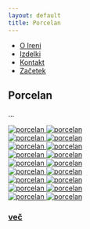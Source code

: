 ```yaml
---
layout: default
title: Porcelan
---
```

<div class="container-fluid">
        <nav class="col-xs-12 col-sm-12 col-md-6 pull-right">
            <ul class="row">
                <li class="col-xs-6 col-sm-4 col-md-3 top"><a href="{{ site.baseurl }}{{ post.url }}/si/o-ireni">O Ireni</a></li>
                <li class="col-xs-6 col-sm-4 col-md-3 top"><a href="{{ site.baseurl }}{{ post.url }}/si/izdelki">Izdelki</a></li>
                <li class="col-xs-6 col-sm-4 col-md-3 top"><a href="{{ site.baseurl }}{{ post.url }}/si/kontakt">Kontakt</a></li>
                <li class="col-xs-6 col-sm-4 col-md-3 top"><a href="{{ site.baseurl }}{{ post.url }}/si/">Začetek</a></li>
            </ul>
        </nav>  
    </div>
<div class="cover-o-ireni">
      <h2 class="naslov">Porcelan</h2>
        <div class="opis">
           <p class="tekst text-center">
            ...
            </p>
        </div>
        <div class="row">
            <div class="col-md-2 col-sm-3 col-xs-4">
                <a href="#img9">
                   <img src="{{ site.baseurl }}{{ post.url }}/assets/images/porcelan/DSC_7374-s.jpg" alt="porcelan"/>
                </a>
                 <a href="#_" class="lightbox zoom" id="img9">
                   <img src="{{ site.baseurl }}{{ post.url }}/assets/images/porcelan/DSC_7374-s.jpg" alt="porcelan"/>
                </a>
            </div>
            <div class="col-md-2 col-sm-3 col-xs-4">
                <a href="#img10">
                    <img src="{{ site.baseurl }}{{ post.url }}/assets/images/porcelan/DSC_7379-s.jpg" alt="porcelan"/>
                </a>
                <a href="#_" class="lightbox zoom" id="img10">
                    <img src="{{ site.baseurl }}{{ post.url }}/assets/images/porcelan/DSC_7379-s.jpg" alt="porcelan"/>
                </a>
            </div>
            <div class="col-md-2 col-sm-3 col-xs-4">
                <a href="#img11">
                    <img src="{{ site.baseurl }}{{ post.url }}/assets/images/porcelan/DSC_7381-s.jpg" alt="porcelan"/>
                </a>
                <a href="#_" class="lightbox zoom" id="img11">
                    <img src="{{ site.baseurl }}{{ post.url }}/assets/images/porcelan/DSC_7381-s.jpg" alt="porcelan"/>
                </a>
            </div>
            <div class="col-md-2 col-sm-3 col-xs-4">
                <a href="#img12">
                    <img src="{{ site.baseurl }}{{ post.url }}/assets/images/porcelan/DSC_7390-s.jpg" alt="porcelan"/>
                </a>
                <a href="#_" class="lightbox zoom" id="img12">
                    <img src="{{ site.baseurl }}{{ post.url }}/assets/images/porcelan/DSC_7390-s.jpg" alt="porcelan"/>
                </a>
            </div>
            <div class="col-md-2 col-sm-3 col-xs-4">
                <a href="#img13">
                    <img src="{{ site.baseurl }}{{ post.url }}/assets/images/porcelan/DSC_7392-s.jpg" alt="porcelan"/>
                </a>
                <a href="#_" class="lightbox zoom" id="img13">
                    <img src="{{ site.baseurl }}{{ post.url }}/assets/images/porcelan/DSC_7392-s.jpg" alt="porcelan"/>
                </a>
            </div>
            <div class="col-md-2 col-sm-3 col-xs-4">
                <a href="#img14">
                    <img src="{{ site.baseurl }}{{ post.url }}/assets/images/porcelan/DSC_7401-s.jpg" alt="porcelan"/>
                </a>
                <a href="#_" class="lightbox zoom" id="img14">
                    <img src="{{ site.baseurl }}{{ post.url }}/assets/images/porcelan/DSC_7401-s.jpg" alt="porcelan"/>
                </a>
            </div>
            <div class="col-md-2 col-sm-3 col-xs-4">
                <a href="#img15">
                    <img src="{{ site.baseurl }}{{ post.url }}/assets/images/porcelan/DSC_7407-s.jpg" alt="porcelan"/>
                </a>
                <a href="#_" class="lightbox zoom" id="img15">
                    <img src="{{ site.baseurl }}{{ post.url }}/assets/images/porcelan/DSC_7407-s.jpg" alt="porcelan"/>
                </a>
            </div>
            <div class="col-md-2 col-sm-3 col-xs-4">
                <a href="#img16">
                    <img src="{{ site.baseurl }}{{ post.url }}/assets/images/porcelan/DSC_7409-s.jpg" alt="porcelan"/>
                </a>
                <a href="#_" class="lightbox zoom" id="img16">
                    <img src="{{ site.baseurl }}{{ post.url }}/assets/images/porcelan/DSC_7409-s.jpg" alt="porcelan"/>
                </a>
            </div>
            <div class="col-md-2 col-sm-3 col-xs-4">
                <a href="#img17">
                    <img src="{{ site.baseurl }}{{ post.url }}/assets/images/porcelan/DSC_7418-s.jpg" alt="porcelan"/>
                </a>
                <a href="#_" class="lightbox zoom" id="img17">
                    <img src="{{ site.baseurl }}{{ post.url }}/assets/images/porcelan/DSC_7418-s.jpg" alt="porcelan"/>
                </a>
            </div>
            <div class="col-md-2 col-sm-3 col-xs-4 tabs">
             <div class="tabs-thumb">
                 <a href="{{ site.baseurl }}{{ post.url }}/si/kontakt">
                    <h3 class="tabs-link ">
                    več
                    </h3>
                 </a>
             </div>
        </div> 
    </div>

